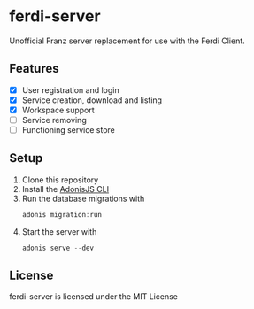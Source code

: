 # ferdi-server
Unofficial Franz server replacement for use with the Ferdi Client.

## Features
- [x] User registration and login
- [x] Service creation, download and listing
- [x] Workspace support
- [ ] Service removing
- [ ] Functioning service store

## Setup
1. Clone this repository
2. Install the [AdonisJS CLI](https://adonisjs.com/)
3. Run the database migrations with
    ```js
    adonis migration:run
    ```
4. Start the server with
    ```js
    adonis serve --dev
    ```

## License
ferdi-server is licensed under the MIT License
